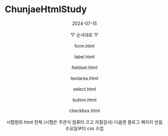 # ChunjaeHtmlStudy

<div align = "center"> 2024-07-15 </div>

<div align = "center">
<br>
▽ 순서대로 ▽
</br>
<br>
form.html
</br>
<br>
label.html
</br>
<br>
fieldset.html
</br>
<br>
textarea.html
</br>
<br>
select.html
</br>
<br>
button.html
</br>
<br>
checkbox.html
</br>

<br>
시험범위 html 전체 (시험은 주관식 컴퓨터 끄고 자필검사)
다음엔 블로그 페이지 만듬
수요일부터 css 수업
</br>
</div>
